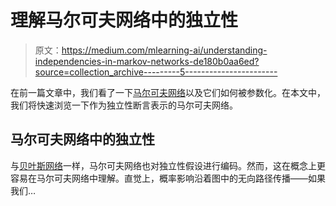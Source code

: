 # 理解马尔可夫网络中的独立性

> 原文：<https://medium.com/mlearning-ai/understanding-independencies-in-markov-networks-de180b0aa6ed?source=collection_archive---------5----------------------->

在前一篇文章中，我们看了一下[马尔可夫网络](https://najamogeltoft.medium.com/undirected-graphical-models-parameterization-of-markov-models-488c5359f5fd)以及它们如何被参数化。在本文中，我们将快速浏览一下作为独立性断言表示的马尔可夫网络。

## 马尔可夫网络中的独立性

与[贝叶斯网络](/mlearning-ai/bayesian-networks-independencies-and-i-maps-519173977798)一样，马尔可夫网络也对独立性假设进行编码。然而，这在概念上更容易在马尔可夫网络中理解。直觉上，概率影响沿着图中的无向路径传播——如果我们…